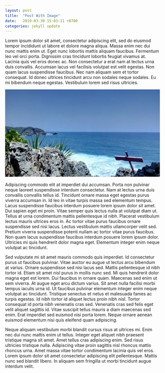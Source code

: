 ```yaml
---
layout: post
title:  "Post With Image"
date:   2019-03-30 15:03:11 +0700
categories: jekyll update
---
```

Lorem ipsum dolor sit amet, consectetur adipiscing elit, sed do eiusmod tempor incididunt ut labore et dolore magna aliqua. Massa enim nec dui nunc mattis enim ut. Eget nunc lobortis mattis aliquam faucibus. Fermentum leo vel orci porta. Dignissim cras tincidunt lobortis feugiat vivamus at. Lacinia quis vel eros donec ac. Non consectetur a erat nam at lectus urna duis convallis. Accumsan lacus vel facilisis volutpat est velit egestas. Non quam lacus suspendisse faucibus. Nec nam aliquam sem et tortor consequat. Id donec ultrices tincidunt arcu non sodales neque sodales. Eu mi bibendum neque egestas. Vestibulum lorem sed risus ultricies.

![Pantai](/assets/images/pantai.jpg)

Adipiscing commodo elit at imperdiet dui accumsan. Porta non pulvinar neque laoreet suspendisse interdum consectetur. Nam at lectus urna duis convallis convallis tellus id. Tincidunt ornare massa eget egestas purus viverra accumsan in. Id leo in vitae turpis massa sed elementum tempus. Lacus suspendisse faucibus interdum posuere lorem ipsum dolor sit amet. Dui sapien eget mi proin. Vitae semper quis lectus nulla at volutpat diam ut. Tellus at urna condimentum mattis pellentesque id nibh. Placerat vestibulum lectus mauris ultrices eros in. Ac tortor vitae purus faucibus ornare suspendisse sed nisi lacus. Lectus vestibulum mattis ullamcorper velit sed. Pretium viverra suspendisse potenti nullam ac tortor vitae purus faucibus. Non quam lacus suspendisse faucibus interdum posuere lorem ipsum dolor. Ultricies mi quis hendrerit dolor magna eget. Elementum integer enim neque volutpat ac tincidunt.

Sed vulputate mi sit amet mauris commodo quis imperdiet. Id consectetur purus ut faucibus pulvinar. Vitae auctor eu augue ut lectus arcu bibendum at varius. Ornare suspendisse sed nisi lacus sed. Mattis pellentesque id nibh tortor id. Etiam sit amet nisl purus in mollis nunc sed. Mi quis hendrerit dolor magna eget est lorem. Dui faucibus in ornare quam. Maecenas sed enim ut sem viverra. At augue eget arcu dictum varius. Sit amet nulla facilisi morbi tempus iaculis urna id. Ut faucibus pulvinar elementum integer enim neque volutpat ac tincidunt. Tristique senectus et netus et malesuada fames ac turpis egestas. Id nibh tortor id aliquet lectus proin nibh nisl. Tortor consequat id porta nibh venenatis cras sed. Venenatis cras sed felis eget velit aliquet sagittis id. Vitae suscipit tellus mauris a diam maecenas sed enim. Erat imperdiet sed euismod nisi porta lorem. Neque ornare aenean euismod elementum nisi quis eleifend quam adipiscing.

Neque aliquam vestibulum morbi blandit cursus risus at ultrices mi. Enim nec dui nunc mattis enim ut tellus. Integer eget aliquet nibh praesent tristique magna sit amet. Amet tellus cras adipiscing enim. Sed risus ultricies tristique nulla. Adipiscing vitae proin sagittis nisl rhoncus mattis rhoncus urna. Amet massa vitae tortor condimentum lacinia quis vel eros. Lorem ipsum dolor sit amet consectetur adipiscing elit pellentesque. Mattis nunc sed blandit libero. In aliquam sem fringilla ut morbi tincidunt augue interdum velit.
